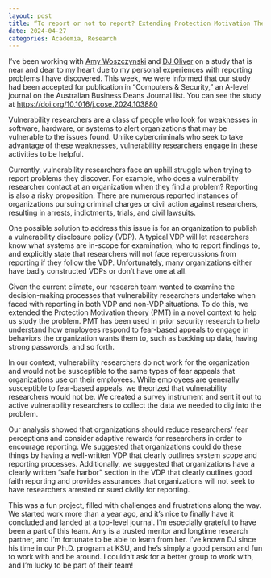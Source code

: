 ```yaml
---
layout: post
title: “To report or not to report? Extending Protection Motivation Theory to Vulnerability Discovery and Disclosure” accepted for publication at Computers & Security
date: 2024-04-27
categories: Academia, Research
---
```


I’ve been working with [Amy Woszczynski](https://scholar.google.com/citations?hl=en&user=ONmOYEMAAAAJ) and [DJ Oliver](https://scholar.google.com/citations?hl=en&user=MBkDFTMAAAAJ) on a study that is near and dear to my heart due to my personal experiences with reporting problems I have discovered. This week, we were informed that our study had been accepted for publication in “Computers & Security,” an A-level journal on the Australian Business Deans Journal list. You can see the study at <https://doi.org/10.1016/j.cose.2024.103880>

Vulnerability researchers are a class of people who look for weaknesses in software, hardware, or systems to alert organizations that may be vulnerable to the issues found. Unlike cybercriminals who seek to take advantage of these weaknesses, vulnerability researchers engage in these activities to be helpful.

Currently, vulnerability researchers face an uphill struggle when trying to report problems they discover. For example, who does a vulnerability researcher contact at an organization when they find a problem? Reporting is also a risky proposition. There are numerous reported instances of organizations pursuing criminal charges or civil action against researchers, resulting in arrests, indictments, trials, and civil lawsuits.

One possible solution to address this issue is for an organization to publish a vulnerability disclosure policy (VDP). A typical VDP will let researchers know what systems are in-scope for examination, who to report findings to, and explicitly state that researchers will not face repercussions from reporting if they follow the VDP. Unfortunately, many organizations either have badly constructed VDPs or don’t have one at all.

Given the current climate, our research team wanted to examine the decision-making processes that vulnerability researchers undertake when faced with reporting in both VDP and non-VDP situations. To do this, we extended the Protection Motivation theory (PMT) in a novel context to help us study the problem. PMT has been used in prior security research to help understand how employees respond to fear-based appeals to engage in behaviors the organization wants them to, such as backing up data, having strong passwords, and so forth.

In our context, vulnerability researchers do not work for the organization and would not be susceptible to the same types of fear appeals that organizations use on their employees. While employees are generally susceptible to fear-based appeals, we theorized that vulnerability researchers would not be. We created a survey instrument and sent it out to active vulnerability researchers to collect the data we needed to dig into the problem.

Our analysis showed that organizations should reduce researchers’ fear perceptions and consider adaptive rewards for researchers in order to encourage reporting. We suggested that organizations could do these things by having a well-written VDP that clearly outlines system scope and reporting processes. Additionally, we suggested that organizations have a clearly written “safe harbor” section in the VDP that clearly outlines good faith reporting and provides assurances that organizations will not seek to have researchers arrested or sued civilly for reporting.

This was a fun project, filled with challenges and frustrations along the way. We started work more than a year ago, and it’s nice to finally have it concluded and landed at a top-level journal. I’m especially grateful to have been a part of this team. Amy is a trusted mentor and longtime research partner, and I’m fortunate to be able to learn from her. I’ve known DJ since his time in our Ph.D. program at KSU, and he’s simply a good person and fun to work with and be around. I couldn’t ask for a better group to work with, and I’m lucky to be part of their team!